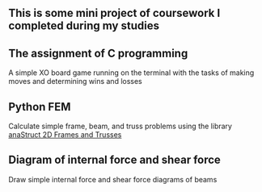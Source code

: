 ## This is some mini project of coursework I completed during my studies
## The assignment of C programming
A simple XO board game running on the terminal with the tasks of making moves and determining wins and losses

## Python FEM 
Calculate simple frame, beam, and truss problems using the library [anaStruct 2D Frames and Trusses](https://github.com/ritchie46/anaStruct)

## Diagram of internal force and shear force
Draw simple internal force and shear force diagrams of beams
